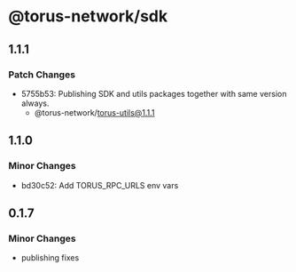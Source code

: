 # @torus-network/sdk

## 1.1.1

### Patch Changes

- 5755b53: Publishing SDK and utils packages together with same version always.
  - @torus-network/torus-utils@1.1.1

## 1.1.0

### Minor Changes

- bd30c52: Add TORUS_RPC_URLS env vars

## 0.1.7

### Minor Changes

- publishing fixes
